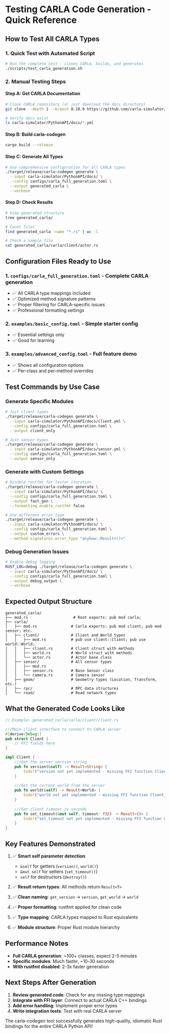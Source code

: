 # Testing CARLA Code Generation - Quick Reference

## How to Test All CARLA Types

### 1. Quick Test with Automated Script
```bash
# Run the complete test - clones CARLA, builds, and generates
./scripts/test_carla_generation.sh
```

### 2. Manual Testing Steps

#### Step A: Get CARLA Documentation
```bash
# Clone CARLA repository (or just download the docs directory)
git clone --depth 1 --branch 0.10.0 https://github.com/carla-simulator/carla.git carla-simulator

# Verify docs exist
ls carla-simulator/PythonAPI/docs/*.yml
```

#### Step B: Build carla-codegen
```bash
cargo build --release
```

#### Step C: Generate All Types
```bash
# Use comprehensive configuration for all CARLA types
./target/release/carla-codegen generate \
  --input carla-simulator/PythonAPI/docs/ \
  --config configs/carla_full_generation.toml \
  --output generated_carla \
  --verbose
```

#### Step D: Check Results
```bash
# View generated structure
tree generated_carla/

# Count files
find generated_carla -name "*.rs" | wc -l

# Check a sample file
cat generated_carla/carla/client/actor.rs
```

## Configuration Files Ready to Use

### 1. **`configs/carla_full_generation.toml`** - Complete CARLA generation
- ✅ All CARLA type mappings included
- ✅ Optimized method signature patterns
- ✅ Proper filtering for CARLA-specific issues
- ✅ Professional formatting settings

### 2. **`examples/basic_config.toml`** - Simple starter config
- ✅ Essential settings only
- ✅ Good for learning

### 3. **`examples/advanced_config.toml`** - Full feature demo
- ✅ Shows all configuration options
- ✅ Per-class and per-method overrides

## Test Commands by Use Case

### Generate Specific Modules
```bash
# Just client types
./target/release/carla-codegen generate \
  --input carla-simulator/PythonAPI/docs/client.yml \
  --config configs/carla_full_generation.toml \
  --output client_only

# Just sensor types  
./target/release/carla-codegen generate \
  --input carla-simulator/PythonAPI/docs/sensor.yml \
  --config configs/carla_full_generation.toml \
  --output sensor_only
```

### Generate with Custom Settings
```bash
# Disable rustfmt for faster iteration
./target/release/carla-codegen generate \
  --input carla-simulator/PythonAPI/docs/ \
  --config configs/carla_full_generation.toml \
  --output fast_gen \
  --formatting.enable_rustfmt false

# Use different error type
./target/release/carla-codegen generate \
  --input carla-simulator/PythonAPI/docs/ \
  --config configs/carla_full_generation.toml \
  --output custom_errors \
  --method-signatures.error_type "anyhow::Result<()>"
```

### Debug Generation Issues
```bash
# Enable debug logging
RUST_LOG=debug ./target/release/carla-codegen generate \
  --input carla-simulator/PythonAPI/docs/ \
  --config configs/carla_full_generation.toml \
  --output debug_output \
  --verbose
```

## Expected Output Structure

```
generated_carla/
├── mod.rs                    # Root exports: pub mod carla;
├── carla/
│   ├── mod.rs               # Carla exports: pub mod client; pub mod sensor; etc.
│   ├── client/              # Client and World types
│   │   ├── mod.rs           # pub use client::Client; pub use world::World;
│   │   ├── client.rs        # Client struct with methods
│   │   ├── world.rs         # World struct with methods
│   │   └── actor.rs         # Actor base class
│   ├── sensor/              # All sensor types
│   │   ├── mod.rs           
│   │   ├── sensor.rs        # Base Sensor class
│   │   └── camera.rs        # Camera sensor
│   ├── geom/                # Geometry types (Location, Transform, etc.)
│   ├── rpc/                 # RPC data structures
│   └── road/                # Road network types
```

## What the Generated Code Looks Like

```rust
// Example: generated_carla/carla/client/client.rs

///Main client interface to connect to CARLA server
#[derive(Debug)]
pub struct Client {
    // FFI fields here
}

impl Client {
    ///Get the server version string
    pub fn version(&self) -> Result<String> {
        todo!("version not yet implemented - missing FFI function Client_GetVersion")
    }
    
    ///Get the current world from the server  
    pub fn world(&self) -> Result<World> {
        todo!("world not yet implemented - missing FFI function Client_GetWorld")
    }
    
    ///Set client timeout in seconds
    pub fn set_timeout(&mut self, timeout: f32) -> Result<()> {
        todo!("set_timeout not yet implemented - missing FFI function Client_SetTimeout")
    }
}
```

## Key Features Demonstrated

1. ✅ **Smart self parameter detection**:
   - `&self` for getters (`version()`, `world()`)
   - `&mut self` for setters (`set_timeout()`)
   - `self` for destructors (`destroy()`)

2. ✅ **Result return types**: All methods return `Result<T>`

3. ✅ **Clean naming**: `get_version` → `version`, `get_world` → `world`

4. ✅ **Proper formatting**: rustfmt applied for clean code

5. ✅ **Type mapping**: CARLA types mapped to Rust equivalents

6. ✅ **Module structure**: Proper Rust module hierarchy

## Performance Notes

- **Full CARLA generation**: ~100+ classes, expect 2-5 minutes
- **Specific modules**: Much faster, ~10-30 seconds
- **With rustfmt disabled**: 2-3x faster generation

## Next Steps After Generation

1. **Review generated code**: Check for any missing type mappings
2. **Integrate with FFI layer**: Connect to actual CARLA C++ bindings  
3. **Add error handling**: Implement proper error types
4. **Write integration tests**: Test with real CARLA server

The carla-codegen tool successfully generates high-quality, idiomatic Rust bindings for the entire CARLA Python API!